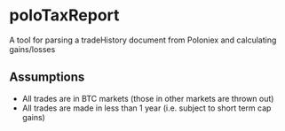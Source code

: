 # poloTaxReport
A tool for parsing a tradeHistory document from Poloniex and calculating gains/losses

## Assumptions
* All trades are in BTC markets (those in other markets are thrown out)
* All trades are made in less than 1 year (i.e. subject to short term cap gains)

